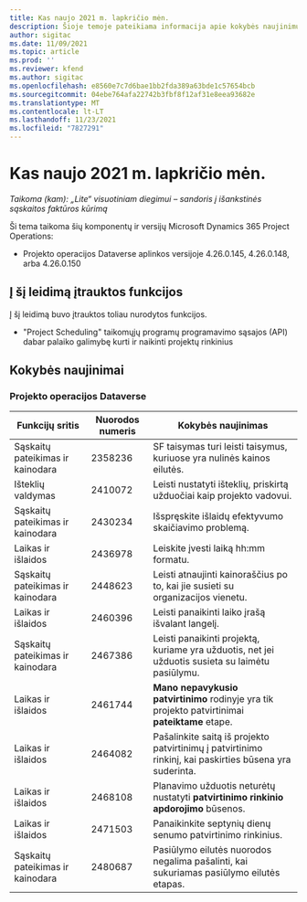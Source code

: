 ```yaml
---
title: Kas naujo 2021 m. lapkričio mėn.
description: Šioje temoje pateikiama informacija apie kokybės naujinimus, kuriuos galima rasti 2021 m. lapkričio mėn.
author: sigitac
ms.date: 11/09/2021
ms.topic: article
ms.prod: ''
ms.reviewer: kfend
ms.author: sigitac
ms.openlocfilehash: e8560e7c7d6bae1bb2fda389a63bde1c57654bcb
ms.sourcegitcommit: 04ebe764afa22742b3fbf8f12af31e8eea93682e
ms.translationtype: MT
ms.contentlocale: lt-LT
ms.lasthandoff: 11/23/2021
ms.locfileid: "7827291"
---
```

# <a name="whats-new-november-2021---project-operations-lite-deployment"></a>Kas naujo 2021 m. lapkričio mėn.

_Taikoma (kam): „Lite“ visuotiniam diegimui – sandoris į išankstinės sąskaitos faktūros kūrimą_

Ši tema taikoma šių komponentų ir versijų Microsoft Dynamics 365 Project Operations:

- Projekto operacijos Dataverse aplinkos versijoje 4.26.0.145, 4.26.0.148, arba 4.26.0.150
  
## <a name="features-included-in-this-release"></a>Į šį leidimą įtrauktos funkcijos

Į šį leidimą buvo įtrauktos toliau nurodytos funkcijos.

- "Project Scheduling" taikomųjų programų programavimo sąsajos (API) dabar palaiko galimybę kurti ir naikinti projektų rinkinius

## <a name="quality-updates"></a>Kokybės naujinimai

### <a name="project-operations-in-dataverse"></a>Projekto operacijos Dataverse

| Funkcijų sritis | Nuorodos numeris | Kokybės naujinimas |
| --- | --- | --- |
| Sąskaitų pateikimas ir kainodara | 2358236 | SF taisymas turi leisti taisymus, kuriuose yra nulinės kainos eilutės. |
| Išteklių valdymas | 2410072 | Leisti nustatyti išteklių, priskirtą užduočiai kaip projekto vadovui. |
| Sąskaitų pateikimas ir kainodara | 2430234 | Išspręskite išlaidų efektyvumo skaičiavimo problemą. |
| Laikas ir išlaidos | 2436978 | Leiskite įvesti laiką hh:mm formatu. |
| Sąskaitų pateikimas ir kainodara | 2448623 | Leisti atnaujinti kainoraščius po to, kai jie susieti su organizacijos vienetu. |
| Laikas ir išlaidos | 2460396 | Leisti panaikinti laiko įrašą išvalant langelį. |
| Sąskaitų pateikimas ir kainodara | 2467386 | Leisti panaikinti projektą, kuriame yra užduotis, net jei užduotis susieta su laimėtu pasiūlymu. |
| Laikas ir išlaidos | 2461744 | **Mano nepavykusio patvirtinimo** rodinyje yra tik projekto patvirtinimai **pateiktame** etape. |
| Laikas ir išlaidos | 2464082 | Pašalinkite saitą iš projekto patvirtinimų į patvirtinimo rinkinį, kai paskirties būsena yra suderinta. |
| Laikas ir išlaidos | 2468108 | Planavimo užduotis neturėtų nustatyti **patvirtinimo rinkinio apdorojimo** būsenos. |
| Laikas ir išlaidos | 2471503 | Panaikinkite septynių dienų senumo patvirtinimo rinkinius. |
| Sąskaitų pateikimas ir kainodara | 2480687 | Pasiūlymo eilutės nuorodos negalima pašalinti, kai sukuriamas pasiūlymo eilutės etapas. |
